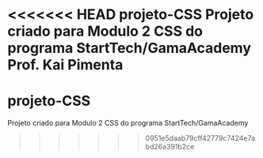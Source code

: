 <<<<<<< HEAD
projeto-CSS
Projeto criado para Modulo 2 CSS do programa StartTech/GamaAcademy
Prof. Kai Pimenta
=======
# projeto-CSS
Projeto criado para Modulo 2 CSS do programa StartTech/GamaAcademy
>>>>>>> 0951e5daab79cff42779c7424e7abd26a391b2ce
